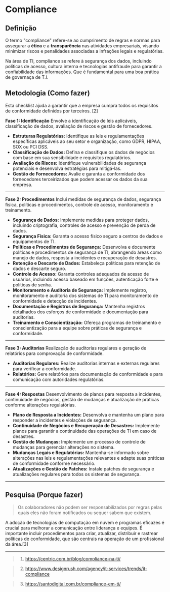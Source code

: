 # Compliance
## Definição
O termo "compliance" refere-se ao cumprimento de regras e normas para assegurar a **ética** e a **transparência** nas atividades empresariais, visando minimizar riscos e penalidades associadas a infrações legais e regulatórias.
  
Na área de TI, compliance se refere à segurança dos dados, incluindo políticas de acesso, cultura interna e tecnologias antifraude para garantir a confiabilidade das informações. Que é fundamental para uma boa prática de governaça de T.I.
## Metodologia (Como fazer)
Esta checklist ajuda a garantir que a empresa cumpra todos os requisitos de conformidade definidos por terceiros. [2]

**Fase 1: Identificação** Envolve a identificação de leis aplicáveis, classificação de dados, avaliação de riscos e gestão de fornecedores.
- **Estruturas Regulatórias:** Identifique as leis e regulamentações específicas aplicáveis ao seu setor e organização, como GDPR, HIPAA, SOX ou PCI DSS.
- **Classificação de Dados:** Defina e classifique os dados de negócios com base em sua sensibilidade e requisitos regulatórios.
- **Avaliação de Riscos:** Identifique vulnerabilidades de segurança potenciais e desenvolva estratégias para mitigá-las.
- **Gestão de Fornecedores:** Avalie e garanta a conformidade dos fornecedores terceirizados que podem acessar os dados da sua empresa.
---
**Fase 2: Procedimentos** Inclui medidas de segurança de dados, segurança física, políticas e procedimentos, controle de acesso, monitoramento e treinamento.
- **Segurança de Dados:** Implemente medidas para proteger dados, incluindo criptografia, controles de acesso e prevenção de perda de dados.
- **Segurança Física:** Garanta o acesso físico seguro a centros de dados e equipamentos de TI.
- **Políticas e Procedimentos de Segurança:** Desenvolva e documente políticas e procedimentos de segurança de TI, abrangendo áreas como manejo de dados, resposta a incidentes e recuperação de desastres.
- **Retenção e Descarte de Dados:** Estabeleça políticas para retenção de dados e descarte seguro.
- **Controle de Acesso:** Garanta controles adequados de acesso de usuários, incluindo acesso baseado em funções, autenticação forte e políticas de senha.
- **Monitoramento e Auditoria de Segurança:** Implemente registro, monitoramento e auditoria dos sistemas de TI para monitoramento de conformidade e detecção de incidentes.
- **Documentação e Registros de Segurança:** Mantenha registros detalhados dos esforços de conformidade e documentação para auditorias.
- **Treinamento e Conscientização:** Ofereça programas de treinamento e conscientização para a equipe sobre práticas de segurança e conformidade.
---
**Fase 3: Auditorias** Realização de auditorias regulares e geração de relatórios para comprovação de conformidade.
- **Auditorias Regulares:** Realize auditorias internas e externas regulares para verificar a conformidade.
- **Relatórios:** Gere relatórios para documentação de conformidade e para comunicação com autoridades regulatórias.
---
**Fase 4: Respostas** Desenvolvimento de planos para resposta a incidentes, continuidade de negócios, gestão de mudanças e atualização de práticas conforme alterações regulatórias.
- **Plano de Resposta a Incidentes:** Desenvolva e mantenha um plano para responder a incidentes e violações de segurança.
- **Continuidade de Negócios e Recuperação de Desastres:** Implemente planos para garantir a continuidade das operações de TI em caso de desastres.
- **Gestão de Mudanças:** Implemente um processo de controle de mudanças para gerenciar alterações no sistema.
- **Mudanças Legais e Regulatórias:** Mantenha-se informado sobre alterações nas leis e regulamentações relevantes e adapte suas práticas de conformidade conforme necessário.
- **Atualizações e Gestão de Patches:** Instale patches de segurança e atualizações regulares para todos os sistemas de segurança.
---
## Pesquisa (Porque fazer)
>Os colaboradores não podem ser responsabilizados por regras pelas quais eles não foram notificados ou sequer sabem que existem.

A adoção de tecnologias de computação em nuvem e programas eficazes é crucial para melhorar a comunicação entre liderança e equipes. É importante incluir procedimentos para criar, atualizar, distribuir e rastrear políticas de conformidade, que são centrais na operação de um profissional da área.[3]

---
>1. https://centric.com.br/blog/compliance-na-ti/

>2. https://www.designrush.com/agency/it-services/trends/it-compliance

>3. https://santodigital.com.br/compliance-em-ti/ 
